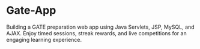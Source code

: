 # Gate-App
Building a GATE preparation web app using Java Servlets, JSP, MySQL, and AJAX. Enjoy timed sessions, streak rewards, and live competitions for an engaging learning experience.
